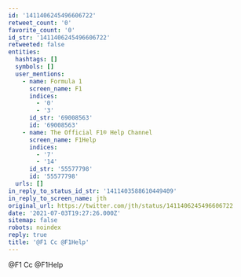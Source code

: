 ```yaml
---
id: '1411406245496606722'
retweet_count: '0'
favorite_count: '0'
id_str: '1411406245496606722'
retweeted: false
entities:
  hashtags: []
  symbols: []
  user_mentions:
    - name: Formula 1
      screen_name: F1
      indices:
        - '0'
        - '3'
      id_str: '69008563'
      id: '69008563'
    - name: The Official F1® Help Channel
      screen_name: F1Help
      indices:
        - '7'
        - '14'
      id_str: '55577798'
      id: '55577798'
  urls: []
in_reply_to_status_id_str: '1411403588610449409'
in_reply_to_screen_name: jth
original_url: https://twitter.com/jth/status/1411406245496606722
date: '2021-07-03T19:27:26.000Z'
sitemap: false
robots: noindex
reply: true
title: '@F1 Cc @F1Help'
---
```


@F1 Cc @F1Help